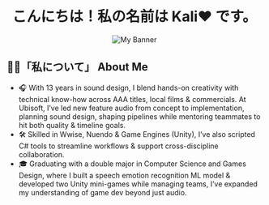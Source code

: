 <h1 align = "center">
  こんにちは！私の名前は Kali❤️ です。<br>
</h1>

<p align="center">
  <img align = "center" src = "https://github.com/user-attachments/assets/556c8119-386a-4d71-829e-846754eec239" alt = "My Banner">
</p>

## 🙆‍♀️「私について」 About Me
* 🎧 With 13 years in sound design, I blend hands-on creativity with technical know-how across AAA titles, local films & commercials. At Ubisoft, I’ve led new feature audio from concept to implementation, planning sound design, shaping pipelines while mentoring teammates to hit both quality & timeline goals. <br>
* 🛠️ Skilled in Wwise, Nuendo & Game Engines (Unity), I’ve also scripted C# tools to streamline workflows & support cross-discipline collaboration. <br>
* 🎓 Graduating with a double major in Computer Science and Games Design, where I built a speech emotion recognition ML model & developed two Unity mini-games while managing teams, I’ve expanded my understanding of game dev beyond just audio. <br>
